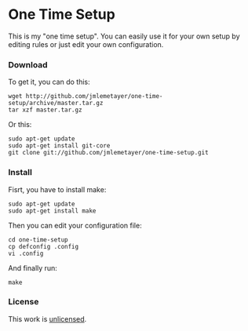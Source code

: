 One Time Setup
==============

This is my "one time setup". You can easily use it for your own setup by editing
rules or just edit your own configuration.

### Download

To get it, you can do this:

	wget http://github.com/jmlemetayer/one-time-setup/archive/master.tar.gz
	tar xzf master.tar.gz

Or this:

	sudo apt-get update
	sudo apt-get install git-core
	git clone git://github.com/jmlemetayer/one-time-setup.git

### Install

Fisrt, you have to install make:

	sudo apt-get update
	sudo apt-get install make

Then you can edit your configuration file:

	cd one-time-setup
	cp defconfig .config
	vi .config

And finally run:

	make

### License

This work is [unlicensed][1].

[1]: http://unlicense.org "Unlicense"
